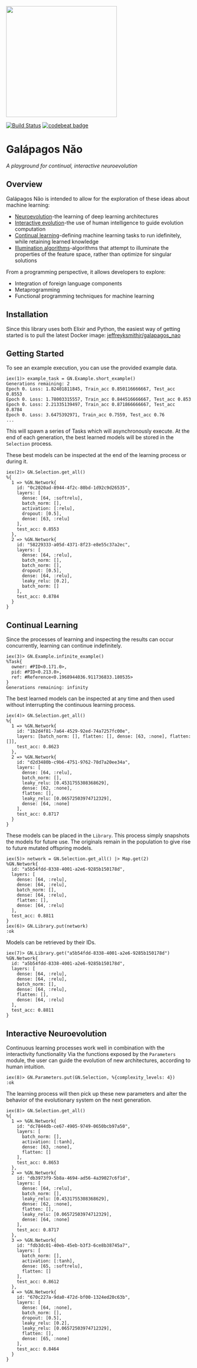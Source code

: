 <img src="resources/turtle_logo.png" width="300">

[![Build Status](https://travis-ci.org/jeffreyksmithjr/galapagos_nao.svg?branch=master)](https://travis-ci.org/jeffreyksmithjr/galapagos_nao)
[![codebeat badge](https://codebeat.co/badges/f2812f2e-4c0c-4b6c-812f-ff693e5e5fd5)](https://codebeat.co/projects/github-com-jeffreyksmithjr-galapagos_nao-master)
# Galápagos Nǎo
_A playground for continual, interactive neuroevolution_

## Overview
Galápagos Nǎo is intended to allow for the exploration of these ideas about machine learning:
* [Neuroevolution](https://en.wikipedia.org/wiki/Neuroevolution)-the learning of deep learning architectures
* [Interactive evolution](https://en.wikipedia.org/wiki/Interactive_evolutionary_computation)-the use of human intelligence to guide evolution computation
* [Continual learning](http://continuousai.com/background/)-defining machine learning tasks to run idefinitely, while retaining learned knowledge
* [Illumination algorithms](https://arxiv.org/abs/1504.04909)-algorithms that attempt to illuminate the properties of the feature space, rather than optimize for singular solutions

From a programming perspective, it allows developers to explore:
* Integration of foreign language components
* Metaprogramming
* Functional programming techniques for machine learning

## Installation

Since this library uses both Elixir and Python, the easiest way of getting started is to pull the latest Docker image: [jeffreyksmithjr/galapagos_nao](https://hub.docker.com/r/jeffreyksmithjr/galapagos_nao/)

## Getting Started

To see an example execution, you can use the provided example data.

```
iex(1)> example_task = GN.Example.short_example()
Generations remaining: 2
Epoch 0. Loss: 1.82401811845, Train_acc 0.850116666667, Test_acc 0.8553
Epoch 0. Loss: 1.78003315557, Train_acc 0.844516666667, Test_acc 0.853
Epoch 0. Loss: 2.21335139497, Train_acc 0.871866666667, Test_acc 0.8784
Epoch 0. Loss: 3.6475392971, Train_acc 0.7559, Test_acc 0.76
...
```

This will spawn a series of Tasks which will asynchronously execute.
At the end of each generation, the best learned models will be stored in the `Selection` process.

These best models can be inspected at the end of the learning process or during it.

```
iex(2)> GN.Selection.get_all()
%{
  1 => %GN.Network{
    id: "0c2020ad-8944-4f2c-80bd-1d92c9d26535",
    layers: [
      dense: [64, :softrelu],
      batch_norm: [],
      activation: [:relu],
      dropout: [0.5],
      dense: [63, :relu]
    ],
    test_acc: 0.8553
  },
  2 => %GN.Network{
    id: "58229333-a05d-4371-8f23-e8e55c37a2ec",
    layers: [
      dense: [64, :relu],
      batch_norm: [],
      batch_norm: [],
      dropout: [0.5],
      dense: [64, :relu],
      leaky_relu: [0.2],
      batch_norm: []
    ],
    test_acc: 0.8784
  }
}
```

## Continual Learning
Since the processes of learning and inspecting the results can occur concurrently, learning can continue indefinitely.
```
iex(3)> GN.Example.infinite_example()
%Task{
  owner: #PID<0.171.0>,
  pid: #PID<0.213.0>,
  ref: #Reference<0.1968944036.911736833.180535>
}
Generations remaining: infinity
```

The best learned models can be inspected at any time and then used without interrupting the continuous learning process.

```
iex(4)> GN.Selection.get_all()
%{
  1 => %GN.Network{
    id: "1b2d4f81-7a64-4529-92ed-74a7257fc00e",
    layers: [batch_norm: [], flatten: [], dense: [63, :none], flatten: []],
    test_acc: 0.8623
  }, 
  2 => %GN.Network{
    id: "d2d3480b-c9b6-4751-9762-78d7a20ee34a",
    layers: [
      dense: [64, :relu],
      batch_norm: [],
      leaky_relu: [0.4531755308368629],
      dense: [62, :none],
      flatten: [],
      leaky_relu: [0.06572503974712329],
      dense: [64, :none]
    ],
    test_acc: 0.8717
  }
}
```

These models can be placed in the `Library`. This process simply snapshots the models for future use. The originals remain in the population to give rise to future mutated offspring models.

```
iex(5)> network = GN.Selection.get_all() |> Map.get(2)   
%GN.Network{
  id: "a5b54fdd-8338-4001-a2e6-9285b150178d",
  layers: [
    dense: [64, :relu],
    dense: [64, :relu],
    batch_norm: [],
    dense: [64, :relu],
    flatten: [],
    dense: [64, :relu]
  ],
  test_acc: 0.8811
}
iex(6)> GN.Library.put(network)
:ok
```

Models can be retrieved by their IDs.
```
iex(7)> GN.Library.get("a5b54fdd-8338-4001-a2e6-9285b150178d")
%GN.Network{
  id: "a5b54fdd-8338-4001-a2e6-9285b150178d",
  layers: [
    dense: [64, :relu],
    dense: [64, :relu],
    batch_norm: [],
    dense: [64, :relu],
    flatten: [],
    dense: [64, :relu]
  ],
  test_acc: 0.8811
}
```

## Interactive Neuroevolution

Continuous learning processes work well in combination with the interactivity functionality Via the functions exposed by the `Parameters` module, the user can guide the evolution of new architectures, according to human intuition.

```
iex(8)> GN.Parameters.put(GN.Selection, %{complexity_levels: 4})
:ok
```

The learning process will then pick up these new parameters and alter the behavior of the evolutionary system on the next generation.

```
iex(8)> GN.Selection.get_all()                                  
%{
  1 => %GN.Network{
    id: "dc7844db-ce67-4905-9749-0650bcb97a50",
    layers: [
      batch_norm: [],
      activation: [:tanh],
      dense: [63, :none],
      flatten: []
    ],
    test_acc: 0.8653
  },
  2 => %GN.Network{
    id: "db3973f9-5b8a-4694-ad56-4a39027c6f1d",
    layers: [
      dense: [64, :relu],
      batch_norm: [],
      leaky_relu: [0.4531755308368629],
      dense: [62, :none],
      flatten: [],
      leaky_relu: [0.06572503974712329], 
      dense: [64, :none]
    ],
    test_acc: 0.8717
  },
  3 => %GN.Network{
    id: "fdb3dc01-40eb-45eb-b3f3-6ce8b38745a7", 
    layers: [
      batch_norm: [],
      activation: [:tanh],
      dense: [65, :softrelu],
      flatten: []
    ],
    test_acc: 0.8612
  },
  4 => %GN.Network{
    id: "670c227a-9da0-472d-bf00-1324ed20c63b",
    layers: [
      dense: [64, :none],
      batch_norm: [],
      dropout: [0.5],
      leaky_relu: [0.2],
      leaky_relu: [0.06572503974712329],
      flatten: [],
      dense: [65, :none]
    ],
    test_acc: 0.8464
  }
}
```
